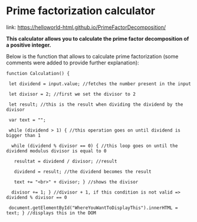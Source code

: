 # Prime factorization calculator
link: https://helloworld-html.github.io/PrimeFactorDecomposition/

**This calculator allows you to calculate the prime factor decomposition of a positive integer.**

Below is the function that allows to calculate prime factorization (some comments were added to provide further explanation):

```
function Calculation() {

 let dividend = input.value; //fetches the number present in the input

 let divisor = 2; //first we set the divisor to 2
 
 let result; //this is the result when dividing the dividend by the divisor
 
 var text = "";
 
 while (dividend > 1) { //this operation goes on until dividend is bigger than 1
 
  while (dividend % divisor == 0) { //this loop goes on until the dividend modulus divisor is equal to 0
  
   resultat = dividend / divisor; //result
   
   dividend = result; //the dividend becomes the result
   
   text += "<br>" + divisor; } //shows the divisor
   
  divisor += 1; } //divisor + 1, if this condition is not valid => dividend % divisor == 0 
  
 document.getElementById("WhereYouWantToDisplayThis").innerHTML = text; } //displays this in the DOM
 ```
